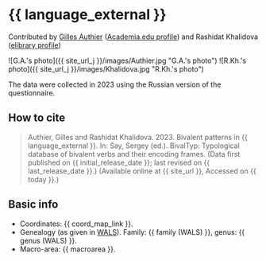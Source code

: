 # {{ language_external }}

Contributed by [Gilles Authier](https://www.ephe.psl.eu/gilles-authier) ([Academia.edu profile](https://ephe.academia.edu/GillesAuthier)) and Rashidat Khalidova ([elibrary profile](https://www.elibrary.ru/author_profile.asp?authorid=464227))

![G.A.'s photo]({{ site_url_j }}/images/Authier.jpg "G.A.'s photo")
![R.Kh.'s photo]({{ site_url_j }}/images/Khalidova.jpg "R.Kh.'s photo")

The data were collected in 2023 using the Russian version of the questionnaire. 

## How to cite

> Authier, Gilles and Rashidat Khalidova. 2023. Bivalent patterns in {{ language_external }}. In: Say, Sergey (ed.). BivalTyp: Typological database of bivalent verbs and their encoding frames. (Data first published on {{ initial_release_date }}; last revised on {{ last_release_date }}.) (Available online at {{ site_url }}, Accessed on {{ today }}.)

## Basic info

- Coordinates: {{ coord_map_link }}.
- Genealogy (as given in [WALS](https://wals.info/)). Family: {{ family (WALS) }}, genus: {{ genus (WALS) }}.
- Macro-area: {{ macroarea }}.
